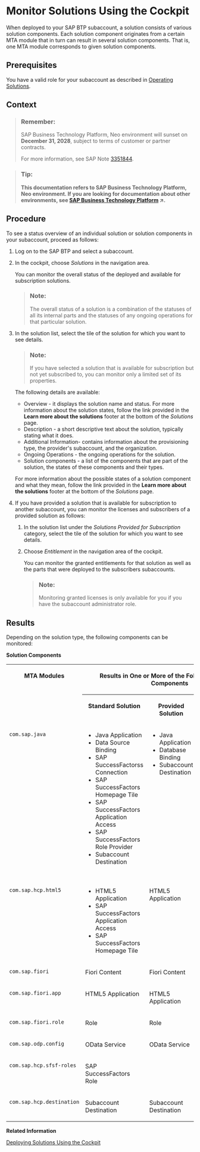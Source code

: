 <!-- loio5d5debce48ce42bf9d10ac050d4c2c74 -->

# Monitor Solutions Using the Cockpit

When deployed to your SAP BTP subaccount, a solution consists of various solution components. Each solution component originates from a certain MTA module that in turn can result in several solution components. That is, one MTA module corresponds to given solution components.



<a name="loio5d5debce48ce42bf9d10ac050d4c2c74__prereq_vrr_t4r_nz"/>

## Prerequisites

You have a valid role for your subaccount as described in [Operating Solutions](operating-solutions-2abf7d4.md).



## Context

> ### Remember:  
> SAP Business Technology Platform, Neo environment will sunset on **December 31, 2028**, subject to terms of customer or partner contracts.
> 
> For more information, see SAP Note [3351844](https://me.sap.com/notes/3351844).

> ### Tip:  
> **This documentation refers to SAP Business Technology Platform, Neo environment. If you are looking for documentation about other environments, see [SAP Business Technology Platform](https://help.sap.com/viewer/65de2977205c403bbc107264b8eccf4b/Cloud/en-US/6a2c1ab5a31b4ed9a2ce17a5329e1dd8.html "SAP Business Technology Platform (SAP BTP) is an integrated offering comprised of the following technology portfolios: application development; process automation; integration; data, analytics, and enterprise planning; artificial intelligence. The platform offers users the ability to turn data into business value, compose end-to-end business processes, connect entire IT landscapes, and personalize, build and extend SAP applications. This reduces the overall total cost of ownership maintaining SAP landscapes and third-party software across end-to-end business processes.") :arrow_upper_right:.**



<a name="loio5d5debce48ce42bf9d10ac050d4c2c74__steps_q5h_ch5_jz"/>

## Procedure

To see a status overview of an individual solution or solution components in your subaccount, proceed as follows:

1.  Log on to the SAP BTP and select a subaccount.

2.  In the cockpit, choose *Solutions* in the navigation area.

    You can monitor the overall status of the deployed and available for subscription solutions.

    > ### Note:  
    > The overall status of a solution is a combination of the statuses of all its internal parts and the statuses of any ongoing operations for that particular solution.

3.  In the solution list, select the tile of the solution for which you want to see details.

    > ### Note:  
    > If you have selected a solution that is available for subscription but not yet subscribed to, you can monitor only a limited set of its properties.

    The following details are available:

    -   Overview - it displays the solution name and status. For more information about the solution states, follow the link provided in the **Learn more about the solutions** footer at the bottom of the *Solutions* page.
    -   Description - a short descriptive text about the solution, typically stating what it does.
    -   Additional Information- contains information about the provisioning type, the provider's subaccount, and the organization.
    -   Ongoing Operations - the ongoing operations for the solution.
    -   Solution components - a list of the components that are part of the solution, the states of these components and their types.

    For more information about the possible states of a solution component and what they mean, follow the link provided in the **Learn more about the solutions** footer at the bottom of the *Solutions* page.

4.  If you have provided a solution that is available for subscription to another subaccount, you can monitor the licenses and subscribers of a provided solution as follows:

    1.  In the solution list under the *Solutions Provided for Subscription* category, select the tile of the solution for which you want to see details.

    2.  Choose *Entitlement* in the navigation area of the cockpit.

        You can monitor the granted entitlements for that solution as well as the parts that were deployed to the subscribers subaccounts.

        > ### Note:  
        > Monitoring granted licenses is only available for you if you have the subaccount administrator role.





<a name="loio5d5debce48ce42bf9d10ac050d4c2c74__result_ktx_ppr_nz"/>

## Results

Depending on the solution type, the following components can be monitored:

**Solution Components**


<table>
<tr>
<th valign="top" rowspan="2">

MTA Modules

</th>
<th valign="top" colspan="3">

Results in One or More of the Following Solution Components

</th>
</tr>
<tr>
<th valign="top">

Standard Solution

</th>
<th valign="top">

Provided Solution

</th>
<th valign="top">

Subscribed Solution

</th>
</tr>
<tr>
<td valign="top">

`com.sap.java`

</td>
<td valign="top">

-   Java Application
-   Data Source Binding
-   SAP SuccessFactorss Connection
-   SAP SuccessFactors Homepage Tile
-   SAP SuccessFactors Application Access
-   SAP SuccessFactors Role Provider
-   Subaccount Destination



</td>
<td valign="top">

-   Java Application
-   Database Binding
-   Subaccount Destination



</td>
<td valign="top">

-   Java Application Subscription
-   SAP SuccessFactors Application Access
-   SAP SuccessFactors Homepage Tile
-   SAP SuccessFactors Role Provider
-   SAP SuccessFactors Connection
-   Subaccount Subscription Destination



</td>
</tr>
<tr>
<td valign="top">

`com.sap.hcp.html5`

</td>
<td valign="top">

-   HTML5 Application
-   SAP SuccessFactors Application Access
-   SAP SuccessFactors Homepage Tile



</td>
<td valign="top">

HTML5 Application

</td>
<td valign="top">

-   HTML5 Application Subscription
-   SAP SuccessFactors Application Access
-   SuccessFactors Homepage Tile



</td>
</tr>
<tr>
<td valign="top">

`com.sap.fiori`

</td>
<td valign="top">

Fiori Content

</td>
<td valign="top">

Fiori Content

</td>
<td valign="top">

Fiori Content

</td>
</tr>
<tr>
<td valign="top">

`com.sap.fiori.app`

</td>
<td valign="top">

HTML5 Application

</td>
<td valign="top">

HTML5 Application

</td>
<td valign="top">

HTML5 Application Subscription

</td>
</tr>
<tr>
<td valign="top">

`com.sap.fiori.role`

</td>
<td valign="top">

Role

</td>
<td valign="top">

Role

</td>
<td valign="top">

Role

</td>
</tr>
<tr>
<td valign="top">

`com.sap.odp.config`

</td>
<td valign="top">

OData Service

</td>
<td valign="top">

OData Service

</td>
<td valign="top">

OData Service

</td>
</tr>
<tr>
<td valign="top">

`com.sap.hcp.sfsf-roles`

</td>
<td valign="top">

SAP SuccessFactors Role

</td>
<td valign="top">

 

</td>
<td valign="top">

SAP SuccessFactors Role

</td>
</tr>
<tr>
<td valign="top">

`com.sap.hcp.destination`

</td>
<td valign="top">

Subaccount Destination

</td>
<td valign="top">

Subaccount Destination

</td>
<td valign="top">

Subaccount Destination

</td>
</tr>
</table>

**Related Information**  


[Deploying Solutions Using the Cockpit](deploying-solutions-using-the-cockpit-a5db17e.md "")

